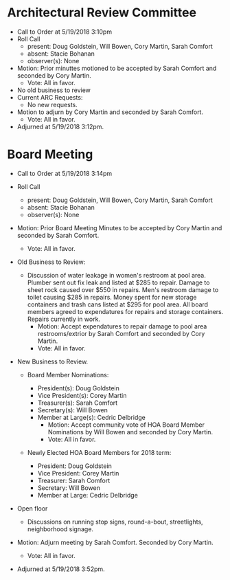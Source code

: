 # Architectural Review Committee

- Call to Order at 5/19/2018 3:10pm
- Roll Call
    - present: Doug Goldstein, Will Bowen, Cory Martin, Sarah Comfort
    - absent: Stacie Bohanan
    - observer(s): None
- Motion: Prior minuttes motioned to be accepted by Sarah Comfort and seconded by Cory Martin.
  - Vote: All in favor.
- No old business to review
- Current ARC Requests:
  - No new requests.
- Motion to adjurn by Cory Martin and seconded by Sarah Comfort.
  - Vote: All in favor.
- Adjurned at 5/19/2018 3:12pm.

# Board Meeting

- Call to Order at 5/19/2018 3:14pm
- Roll Call
    - present: Doug Goldstein, Will Bowen, Cory Martin, Sarah Comfort
    - absent: Stacie Bohanan
    - observer(s): None
- Motion: Prior Board Meeting Minutes to be accepted by Cory Martin and seconded by Sarah Comfort.
  - Vote: All in favor.

- Old Business to Review:
  - Discussion of water leakage in women's restroom at pool area. Plumber sent out fix leak and listed at $285 to repair. Damage to sheet
  rock caused over $550 in repairs. Men's restroom damage to toilet causing $285 in repairs. Money spent for new storage containers and 
  trash cans listed at $295 for pool area. All board members agreed to expendatures for repairs and storage containers. Repairs currently
  in work.
    - Motion: Accept expendatures to repair damage to pool area restrooms/extrior by Sarah Comfort and seconded by Cory Martin.
    - Vote: All in favor. 

- New Business to Review.
  - Board Member Nominations:
    - President(s): Doug Goldstein
    - Vice President(s): Corey Martin
    - Treasurer(s): Sarah Comfort
    - Secretary(s): Will Bowen
    - Member at Large(s): Cedric Delbridge
      - Motion: Accept community vote of HOA Board Member Nominations by Will Bowen and seconded by Cory Martin.
      - Vote: All in favor.

  - Newly Elected HOA Board Members for 2018 term:
    - President: Doug Goldstein
    - Vice President: Corey Martin
    - Treasurer: Sarah Comfort
    - Secretary: Will Bowen
    - Member at Large: Cedric Delbridge

- Open floor
  - Discussions on running stop signs, round-a-bout, streetlights, neighborhood signage.
- Motion: Adjurn meeting by Sarah Comfort. Seconded by Cory Martin. 
  - Vote: All in favor.
- Adjurned at 5/19/2018 3:52pm.
